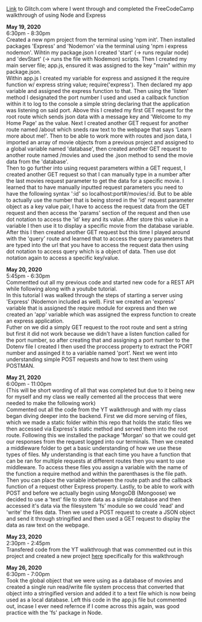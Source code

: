[Link](https://glitch.com/edit/#!/node-express-walkthrough) to Glitch.com where I went through and completed the FreeCodeCamp walkthrough of using Node and Express

<b>May 19, 2020</b><br>
6:30pm - 8:30pm<br>
Created a new npm project from the terminal using 'npm init'. Then installed packages 'Express' and 'Nodemon' via the terminal using 'npm i express nodemon'. Wihtin my package.json I created 'start' (-> runs regular node) and 'devStart' (-> runs the file with Nodemon) scripts. Then I created my main server file; app.js, ensured it was assigned to the key "main" within my package.json. <br>
Within app.js I created my variable for express and assigned it the require function w/ express string value; require('express'). Then declared my app variable and assigned the express function to that. Then using the 'listen' method I designated the port number I used and used a callback function within it to log to the console a simple string declaring that the application was listening on said port. Above this I created my first GET request for the root route which sends json data with a message key and 'Welcome to my Home Page' as the value. Next I created another GET request for another route named /about which sneds raw text to the webpage that says 'Learn more about me!'. Then to be able to work more with routes and json data, I imported an array of movie objects from a previous project and assigned to a global variable named 'database', then created another GET request to another route named /movies and used the .json method to send the movie data from the 'database'.<br>
Then to go further into using request parameters within a GET request, I created another GET request so that I can manually type in a number after the last movies request parameter to get the data for a specific movie. I learned that to have manually inputted request parameters you need to have the following syntax ':id' so localhost:port#/movies/:id. But to be able to actually use the number that is being stored in the 'id' request parameter object as a key value pair, I have to access the request data from the GET request and then access the 'params' section of the request and then use dot notation to access the 'id' key and its value. After store this value in a variable I then use it to display a specific movie from the database variable.<br>
After this I then created another GET request but this time I played around with the 'query' route and learned that to access the query parameters that are typed into the url that you have to access the request data then using dot notation to access query which is a object of data. Then use dot notation again to access a specific key/value.

<b>May 20, 2020</b><br>
5:45pm - 6:30pm<br>
Commentted out all my previous code and started new code for a REST API while following along with a youtube tutorial.<br>
In this tutorial I was walked through the steps of starting a server using 'Express' (Nodemon included as well). First we created an 'express' variable that is assigned the require module for express and then we created an 'app' variable which was assigned the express function to create an express application.<br>
Futher on we did a simply GET request to the root route and sent a string but first it did not work because we didn't have a listen function called for the port number, so after creating that and assigning a port number to the Dotenv file I created I then used the proccess property to extract the PORT number and assinged it to a variable named 'port'.
Next we went into understanding simple POST requests and how to test them using POSTMAN.

<b>May 21, 2020</b><br>
6:00pm - 11:00pm<br>
(This will be short wording of all that was completed but due to it being new for myself and my class we really cemented all the proccess that were needed to make the following work)<br>
Commented out all the code from the YT walkthrough and with my class began diving deeper into the backend. First we did more serving of files, which we made a static folder within this repo that holds the static files we then accessed via Express's static method and served them into the root route. Following this we installed the package 'Morgan' so that we could get our responses from the request logged into our terminals. Then we created a middleware folder to get a basic understanding of how we use these types of files. My understanding is that each time you have a function that can be ran for multiple requests at different routes then you want to use middleware. To access these files you assign a variable with the name of the function a require method and within the parenthases is the file path. Then you can place the variable inbetween the route path and the callback function of a request other Express property. Lastly, to be able to work with POST and before we actually begin using MongoDB (Mongoose) we decided to use a 'text' file to store data as a simple database and then accessed it's data via the filesystem 'fs' module so we could 'read' and 'write' the files data. Then we used a POST request to create a JSON object and send it through stringified and then used a GET request to display the data as raw text on the webpage.

<b>May 23, 2020</b><br>
2:30pm - 2:45pm<br>
Transfered code from the YT walkthrough that was commentted out in this project and created a new project [here]() specifically for this walkthrough

<b>May 26, 2020</b><br>
6:30pm - 7:00pm<br>
Took the global object that we were using as a database of movies and created a single run read/write file system proccess that converted that object into a stringified version and added it to a text file which is now being used as a local database. Left this code in the app.js file but commented out, incase I ever need refernce if I come across this again, was good practice with the 'fs' package in Node.